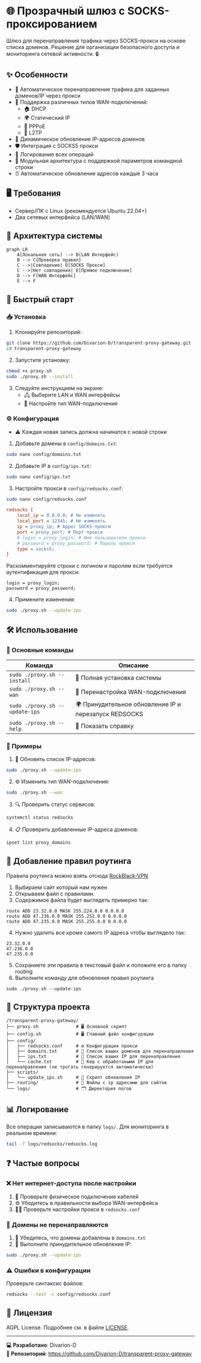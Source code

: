 # 🌐 Прозрачный шлюз с SOCKS-проксированием

Шлюз для перенаправления трафика через SOCKS-прокси на основе списка доменов. Решение для организации безопасного доступа и мониторинга сетевой активности. 🔒

## ✨ Особенности

- 🚀 Автоматическое перенаправление трафика для заданных доменов/IP через прокси  
- 🔌 Поддержка различных типов WAN-подключений:
  - 🏠 DHCP
  - 🌍 Статический IP
  - 📡 PPPoE
  - 🔗 L2TP
- 🔄 Динамическое обновление IP-адресов доменов
- 🛡️ Интеграция с SOCKS5 прокси
- 📜 Логирование всех операций
- 🔧 Модульная архитектура с поддержкой параметров командной строки
- ⏰ Автоматическое обновление адресов каждые 3 часа

## 🖥️ Требования

- Сервер/ПК с Linux (рекомендуется Ubuntu 22.04+)
- Два сетевых интерфейса (LAN/WAN)

## 📡 Архитектура системы

```mermaid
graph LR
    A[Локальная сеть] --> B(LAN Интерфейс)
    B --> C{Проверка правил}
    C -->|Совпадение| D[SOCKS Прокси]
    C -->|Нет совпадения| E[Прямое подключение]
    D --> F[WAN Интерфейс]
    E --> F
```

## 🚀 Быстрый старт

### 📥 Установка
1. Клонируйте репозиторий:
```bash
git clone https://github.com/Divarion-D/transparent-proxy-gateway.git
cd transparent-proxy-gateway
```

2. Запустите установку:
```bash
chmod +x proxy.sh
sudo ./proxy.sh --install
```

3. Следуйте инструкциям на экране:
   - 🖧 Выберите LAN и WAN интерфейсы
   - 🔌 Настройте тип WAN-подключения

### ⚙️ Конфигурация

* ⚠️ Каждая новая запись должна начинатся с новой строки

1. Добавьте домены в `config/domains.txt`:
```bash
sudo nano config/domains.txt
```

2. Добавьте IP в `config/ips.txt`:
```bash
sudo nano config/ips.txt
```

3. Настройте прокси в `config/redsocks.conf`:
```bash
sudo nano config/redsocks.conf
```

```ini
redsocks {
    local_ip = 0.0.0.0; # Не изменять
    local_port = 12345; # Не изменять
    ip = proxy_ip; # Адрес SOCKS-прокси
    port = proxy_port; # Порт прокси
    # login = proxy_login; # Имя пользователя прокси
    # password = proxy_password; # Пароль прокси
    type = socks5;
}
```

Раскомментируйте строки с логином и паролем если требуется аутентификация для прокси:
```
login = proxy_login;
password = proxy_password;
```

4. Примените изменения:
```bash
sudo ./proxy.sh --update-ips
```

## 🛠️ Использование

### 🔑 Основные команды

| Команда                     | Описание                          |
|-----------------------------|-----------------------------------|
| `sudo ./proxy.sh --install` | 🚀 Полная установка системы       |
| `sudo ./proxy.sh --wan`     | 🔄 Перенастройка WAN-подключения  |
| `sudo ./proxy.sh --update-ips`  | 🌍 Принудительное обновление IP и перезапуск REDSOCKS  |
| `sudo ./proxy.sh --help`    | 📖 Показать справку               |

### 📌 Примеры

1. 🔄 Обновить список IP-адресов:
```bash
sudo ./proxy.sh --update-ips
```

2. ⚙️ Изменить тип WAN-подключения:
```bash
sudo ./proxy.sh --wan
```

3. 🔍 Проверить статус сервисов:
```bash
systemctl status redsocks
```

4. 📋 Проверить добавленные IP-адреса доменов:
```bash
ipset list proxy_domains
```

## 📌 Добавление правил роутинга

Правила роутинга можно взять отсюда [RockBlack-VPN](https://github.com/RockBlack-VPN/ip-address/tree/main/Global)

1. Выбираем сайт который нам нужен
2. Открываем файл с правилами.
3. Содержимое файла будет выглядеть примерно так:
```
route ADD 23.32.0.0 MASK 255.224.0.0 0.0.0.0
route ADD 47.236.0.0 MASK 255.252.0.0 0.0.0.0
route ADD 47.235.0.0 MASK 255.255.0.0 0.0.0.0
```
4. Нужно удалить все кроме самого IP адреса чтобы выглядело так:
```
23.32.0.0
47.236.0.0
47.235.0.0
```
5. Сохраниете эти правила в текстовый файл и положите его в папку routing
6. Выполните команду для обновления правил роутинга
```
sudo ./proxy.sh --update-ips
```

## 📂 Структура проекта

```
/transparent-proxy-gateway/
├── proxy.sh              # 🖥️ Основной скрипт
├── config.sh             # 🖥️ Главный файл конфигурации
├── config/
│   ├── redsocks.conf     # ⚙️ Конфигурация прокси
│   ├── domains.txt       # 📜 Список ваших доменов для перенаправления
│   ├── ips.txt           # 📜 Список ваших IP для перенаправления
│   └── cache.txt         # 📜 Кеш с обработаными IP для перенаправления (не трогать генерируется автоматически)
├── scripts/
│   └── update_ips.sh     # 🔄 Скрипт обновления IP
├── routing/              # 📜 Файлы с ip адресами для сайтов
└── logs/                 # 🗂️ Директория логов
```

## 📊 Логирование

Все операции записываются в папку `logs/`. Для мониторинга в реальном времени:

```bash
tail -f logs/redsocks/redsocks.log
```

## ❓ Частые вопросы

### ❌ Нет интернет-доступа после настройки
1. 🔌 Проверьте физическое подключение кабелей
2. ⚙️ Убедитесь в правильности выбора WAN-интерфейса
3. 🕵️‍♂️ Проверьте настройки прокси в `redsocks.conf`

### 🚫 Домены не перенаправляются
1. 📝 Убедитесь, что домены добавлены в `domains.txt`
2. 🔄 Выполните принудительное обновление IP:
```bash
sudo ./proxy.sh --update-ips
```

### ⚠️ Ошибки в конфигурации
Проверьте синтаксис файлов:
```bash
redsocks --test -c config/redsocks.conf
```

## 📜 Лицензия

AGPL License. Подробнее см. в файле [LICENSE](LICENSE).

---

**💻 Разработано**: Divarion-D  
**📂 Репозиторий**: https://github.com/Divarion-D/transparent-proxy-gateway

